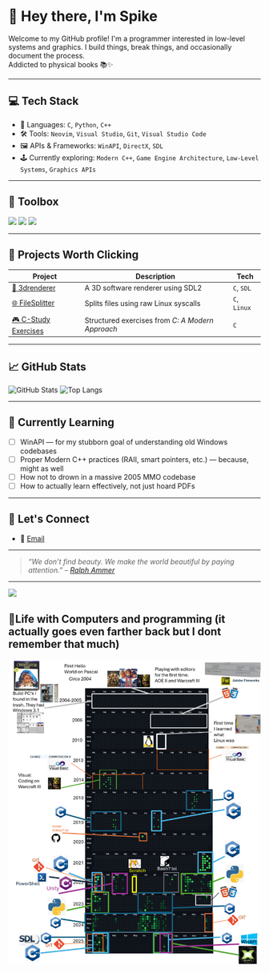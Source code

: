 # 👋 Hey there, I'm Spike

Welcome to my GitHub profile! I'm a programmer interested in low-level systems and graphics. I build things, break things, and occasionally document the process.  
Addicted to physical books 📚✨

---

## 💻 Tech Stack

- 🧠 Languages: `C`, `Python`, `C++`
- 🛠 Tools: `Neovim`, `Visual Studio`, `Git`, `Visual Studio Code`
- 🖼 APIs & Frameworks: `WinAPI`, `DirectX`, `SDL`
- 🕹 Currently exploring: `Modern C++`, `Game Engine Architecture`, `Low-Level Systems`, `Graphics APIs`

---

## 🧰 Toolbox
<p align="left">
  <img src="https://skillicons.dev/icons?i=cpp,c,py,linux,git,vscode,visualstudio" />
  <img src="https://img.shields.io/badge/Neovim-57A143?style=for-the-badge&logo=neovim&logoColor=white" />
  <img src="https://img.shields.io/badge/Arch_Linux-1793D1?style=for-the-badge&logo=arch-linux&logoColor=white" />
</p>

---

## 🔭 Projects Worth Clicking

| Project | Description | Tech |
|--------|-------------|------|
| [🔧 3drenderer](https://github.com/Hersonrock/Pikuma) | A 3D software renderer using SDL2 | `C`, `SDL` |
| [🌐 FileSplitter](https://github.com/Hersonrock/The_Linux_Programming_Interface/tree/main/ch4/reelseiden) | Splits files using raw Linux syscalls | `C`, `Linux` |
| [🎮 C-Study Exercises](https://github.com/Hersonrock/C-AModernApproach) | Structured exercises from *C: A Modern Approach* | `C` |

---

## 📈 GitHub Stats

![GitHub Stats](https://github-readme-stats.vercel.app/api?username=Hersonrock&show_icons=true&theme=tokyonight)
![Top Langs](https://github-readme-stats.vercel.app/api/top-langs/?username=Hersonrock&layout=compact&theme=tokyonight)

---

## 🧠 Currently Learning

- [ ] WinAPI — for my stubborn goal of understanding old Windows codebases
- [ ] Proper Modern C++ practices (RAII, smart pointers, etc.) — because, might as well
- [ ] How not to drown in a massive 2005 MMO codebase
- [ ] How to actually learn effectively, not just hoard PDFs

---

## 🤝 Let's Connect

- 💼 <a href="mailto:hersonrockproject@gmail.com">Email</a>

---

> *“We don’t find beauty. We make the world beautiful by paying attention.” – [Ralph Ammer](https://www.youtube.com/watch?v=ZqlTSCvP-Z0)*
---

<img src="https://raw.githubusercontent.com/cat-milk/Anime-Girls-Holding-Programming-Books/master/C/Ai_Hayasaka_Shinomiya_Kaguya_C_Programming_Language.png" width="400"/>

## 🌈Life with Computers and programming (it actually goes even farther back but I dont remember that much)
![My programming experience diagram](Diagram.png)

